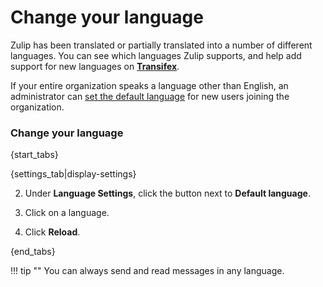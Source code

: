 # Change your language

Zulip has been translated or partially translated into a number of different
languages. You can see which languages Zulip supports, and help add support
for new languages on **[Transifex](https://www.transifex.com/zulip/zulip/)**.

If your entire organization speaks a language other than English, an administrator can
[set the default language][change-org-lang] for new users joining the organization.

[change-org-lang]: change-the-default-language-for-your-organization

### Change your language

{start_tabs}

{settings_tab|display-settings}

2. Under **Language Settings**, click the button next to **Default language**.

3. Click on a language.

4. Click **Reload**.

{end_tabs}

!!! tip ""
    You can always send and read messages in any language.
